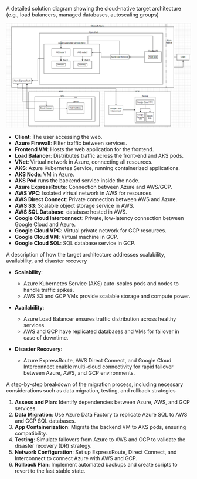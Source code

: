 A detailed solution diagram showing the cloud-native target architecture (e.g., load balancers, managed databases, autoscaling groups)

![Rehosting Diagram](./lab5_diagram.png)

- **Client**: The user accessing the web.
- **Azure Firewall**: Filter traffic between services.
- **Frontend VM**: Hosts the web application for the frontend.
- **Load Balancer**: Distributes traffic across the front-end and AKS pods.
- **VNet**: Virtual network in Azure, connecting all resources.
- **AKS**: Azure Kubernetes Service, running containerized applications.
- **AKS Node**: VM in Azure. 
- **AKS Pod** runs the backend service inside the node.
- **Azure ExpressRoute**: Connection between Azure and AWS/GCP.
- **AWS VPC**: Isolated virtual network in AWS for resources.
- **AWS Direct Connect**: Private connection between AWS and Azure.
- **AWS S3**: Scalable object storage service in AWS.
- **AWS SQL Database**: database hosted in AWS.
- **Google Cloud Interconnect**: Private, low-latency connection between Google Cloud and Azure.
- **Google Cloud VPC**: Virtual private network for GCP resources.
- **Google Cloud VM**: Virtual machine in GCP.
- **Google Cloud SQL**: SQL database service in GCP.

A description of how the target architecture addresses scalability, availability, and disaster recovery

- **Scalability**: 
  - Azure Kubernetes Service (AKS) auto-scales pods and nodes to handle traffic spikes.
  - AWS S3 and GCP VMs provide scalable storage and compute power.

- **Availability**: 
  - Azure Load Balancer ensures traffic distribution across healthy services.
  - AWS and GCP have replicated databases and VMs for failover in case of downtime.

- **Disaster Recovery**: 
  - Azure ExpressRoute, AWS Direct Connect, and Google Cloud Interconnect enable multi-cloud connectivity for rapid failover between Azure, AWS, and GCP environments.


A step-by-step breakdown of the migration process, including necessary considerations such as data migration, testing, and rollback strategies

1. **Assess and Plan**: Identify dependencies between Azure, AWS, and GCP services.
2. **Data Migration**: Use Azure Data Factory to replicate Azure SQL to AWS and GCP SQL databases.
3. **App Containerization**: Migrate the backend VM to AKS pods, ensuring compatibility.
4. **Testing**: Simulate failovers from Azure to AWS and GCP to validate the disaster recovery (DR) strategy.
5. **Network Configuration**: Set up ExpressRoute, Direct Connect, and Interconnect to connect Azure with AWS and GCP.
6. **Rollback Plan**: Implement automated backups and create scripts to revert to the last stable state.
